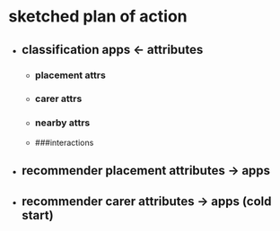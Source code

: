 # sketched plan of action
- ## classification apps <- attributes
    - ### placement attrs
    - ### carer attrs
    - ### nearby attrs
    - ###interactions
- ## recommender placement attributes -> apps
- ## recommender carer attributes -> apps (cold start)